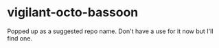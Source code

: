 # vigilant-octo-bassoon
Popped up as a suggested repo name. Don't have a use for it now but I'll find one.
